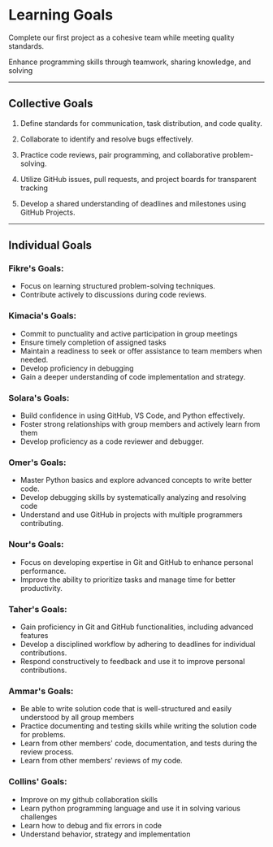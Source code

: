 # Learning Goals

Complete our first project as a cohesive team while meeting quality standards.

Enhance programming skills through teamwork, sharing knowledge, and solving

---

## Collective Goals

1. Define standards for communication, task distribution, and code quality.

2. Collaborate to identify and resolve bugs effectively.

3. Practice code reviews, pair programming, and collaborative problem-solving.

4. Utilize GitHub issues, pull requests, and project boards for transparent tracking

5. Develop a shared understanding of deadlines and milestones using GitHub Projects.

---

## Individual Goals

### **Fikre's Goals:**

- Focus on learning structured problem-solving techniques.
- Contribute actively to discussions during code reviews.

### **Kimacia's Goals:**

- Commit to punctuality and active participation in group meetings
- Ensure timely completion of assigned tasks
- Maintain a readiness to seek or offer assistance to team members when needed.
- Develop proficiency in debugging
- Gain a deeper understanding of code implementation and strategy.

### **Solara's Goals:**

- Build confidence in using GitHub, VS Code, and Python effectively.
- Foster strong relationships with group members and actively learn from them
- Develop proficiency as a code reviewer and debugger.

### **Omer's Goals:**

- Master Python basics and explore advanced concepts to write better code.
- Develop debugging skills by systematically analyzing and resolving code
- Understand and use GitHub in projects with multiple programmers contributing.

### **Nour's Goals:**

- Focus on developing expertise in Git and GitHub to enhance personal performance.
- Improve the ability to prioritize tasks and manage time for better productivity.

### **Taher's Goals:**

- Gain proficiency in Git and GitHub functionalities, including advanced features
- Develop a disciplined workflow by adhering to deadlines for individual contributions.
- Respond constructively to feedback and use it to improve personal contributions.

### **Ammar's Goals:**

- Be able to write solution code that is well-structured and easily
understood by all group members
- Practice documenting and testing skills while writing the solution code for problems.
- Learn from other members' code, documentation, and tests during the review process.
- Learn from other members' reviews of my code.

### **Collins' Goals:**

- Improve on my github collaboration skills
- Learn python programming language and use it in solving various challenges
- Learn how to debug and fix errors in code
- Understand behavior, strategy and implementation

